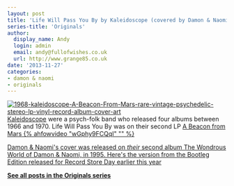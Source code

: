 ```yaml
---
layout: post
title: 'Life Will Pass You By by Kaleidoscope (covered by Damon & Naomi)'
series-title: 'Originals'
author:
  display_name: Andy
  login: admin
  email: andy@fullofwishes.co.uk
  url: http://www.grange85.co.uk
date: '2013-11-27'
categories:
- damon & naomi
- originals
---
```

<p><a href="http://www.flickr.com/photos/retrorebirth/4296145032/" title="1968-kaleidoscope-A-Beacon-From-Mars-rare-vintage-psychedelic-stereo-lp-vinyl-record-album-cover-art by retrorebirth, on Flickr"><img class="aligncenter" src="https://media.fullofwishes.co.uk/flickr-downloads/4296145032_75f56b6ecd_o.jpg" alt="1968-kaleidoscope-A-Beacon-From-Mars-rare-vintage-psychedelic-stereo-lp-vinyl-record-album-cover-art"></a><br />
<a href="http://en.wikipedia.org/wiki/Kaleidoscope_(US_band)">Kaleidoscope</a> were a psych-folk band who released four albums between 1966 and 1970. Life Will Pass You By was on their second LP <a href="http://en.wikipedia.org/wiki/A_Beacon_from_Mars">A Beacon from Mars</a</p>
{% ahfowvideo "wGphy9FCQqI" "" %}
<p>Damon & Naomi's cover was released on <em>their</em> second album The Wondrous World of Damon & Naomi, in 1995. Here's the version from the Bootleg Edition released for Record Store Day earlier this year </p>
<p><strong><a href="/category/originals/" title="List: Originals">See all posts in the Originals series</a></strong></p>
